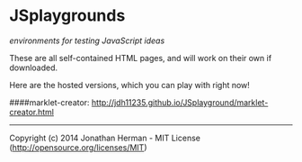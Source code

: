 JSplaygrounds
=============

*environments for testing JavaScript ideas*

These are all self-contained HTML pages, and will work on their own if downloaded.

Here are the hosted versions, which you can play with right now!

####marklet-creator:
http://jdh11235.github.io/JSplayground/marklet-creator.html

___

Copyright (c) 2014 Jonathan Herman - MIT License (http://opensource.org/licenses/MIT)
